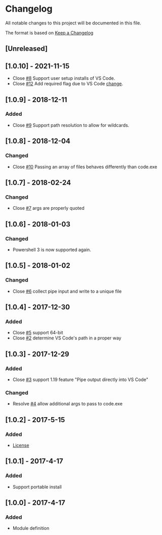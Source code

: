 # Changelog
All notable changes to this project will be documented in this file.

The format is based on [Keep a Changelog](http://keepachangelog.com/en/1.0.0/)

## [Unreleased]

## [1.0.10] - 2021-11-15
- Close [#8](https://github.com/wtjones/PSCode/issues/8) Support user setup installs of VS Code.
- Close [#12](https://github.com/wtjones/PSCode/issues/12) Add required flag due to VS Code [change](https://github.com/microsoft/vscode/commit/ac29daaf3b35fe21fb9121312b1f37851d650ce8#diff-1ef567484ecf02ec85fee5ee2c20c6d7ce41c88065e405874a1066cfc7b837f2).

## [1.0.9] - 2018-12-11
### Added
- Close [#9](https://github.com/wtjones/PSCode/issues/9) Support path resolution to allow for wildcards.

## [1.0.8] - 2018-12-04
### Changed
- Close [#10](https://github.com/wtjones/PSCode/issues/10) Passing an array of files behaves differently than code.exe

## [1.0.7] - 2018-02-24
### Changed
- Close [#7](https://github.com/wtjones/PSCode/issues/7) args are properly quoted

## [1.0.6] - 2018-01-03
### Changed
- Powershell 3 is now supported again.

## [1.0.5] - 2018-01-02
### Changed
- Close [#6](https://github.com/wtjones/PSCode/issues/6) collect pipe input and write to a unique file

## [1.0.4] - 2017-12-30
### Added
- Close [#5](https://github.com/wtjones/PSCode/issues/5) support 64-bit
- Close [#2](https://github.com/wtjones/PSCode/issues/2) determine VS Code's path in a proper way

## [1.0.3] - 2017-12-29
### Added
- Close [#3](https://github.com/wtjones/PSCode/issues/3) support 1.19 feature "Pipe output directly into VS Code"
### Changed
- Resolve [#4](https://github.com/wtjones/PSCode/issues/4) allow additional args to pass to code.exe

## [1.0.2] - 2017-5-15
### Added
- [License](https://github.com/wtjones/PSCode/blob/master/LICENSE.txt)

## [1.0.1] - 2017-4-17
### Added
- Support portable install

## [1.0.0] - 2017-4-17
### Added
- Module definition
